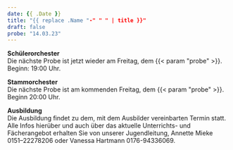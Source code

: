 ```yaml
---
date: {{ .Date }}
title: "{{ replace .Name "-" " " | title }}"
draft: false
probe: "14.03.23"
---
```


**Schülerorchester**  
Die nächste Probe ist jetzt wieder am Freitag, dem {{< param "probe" >}}.  
Beginn: 19:00 Uhr.  

**Stammorchester**    
Die nächste Probe ist am kommenden Freitag, dem {{< param "probe" >}}.  
Beginn 20:00 Uhr.  

**Ausbildung**  
Die Ausbildung findet zu dem, mit dem Ausbilder vereinbarten Termin statt.
Alle Infos hierüber und auch über das aktuelle Unterrichts- und Fächerangebot erhalten Sie von unserer Jugendleitung,
Annette Mieke 0151–22278206 oder Vanessa Hartmann 0176-94336069.